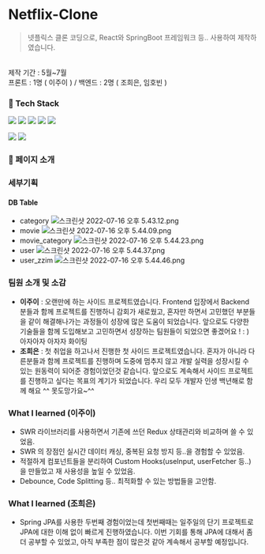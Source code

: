 # Netflix-Clone
> 넷플릭스 클론 코딩으로, React와 SpringBoot 프레임워크 등.. 사용하여 제작하였습니다.
<br>
제작 기간 : 5월~7월 
<br>
프론트 : 1명 ( 이주이 ) / 백엔드 : 2명 ( 조희은, 임호빈 ) 

###  :hammer: Tech Stack
<img src="https://img.shields.io/badge/MySQL-4479A1?style=flat-square&logo=MySQL&logoColor=white"> <img src="https://img.shields.io/badge/AWS-232F3E?style=flat-square&logo=Amazon AWS&logoColor=white" >
<img src="https://img.shields.io/badge/Docker-2496ED?style=flat-square&logo=Docker&logoColor=white" > <img src="https://img.shields.io/badge/Jenkins-D24939?style=flat-square&logo=Jenkins&logoColor=white">
<img src="https://img.shields.io/badge/SpringBoot-6DB33F?style=flat-square&logo=SpringBoot&logoColor=white" >

<img src="https://img.shields.io/badge/React-red?style=flat-square&logo=React&logoColor=white"> <img src="https://img.shields.io/badge/-Typescript-navy?style=flat-square&logo=Typescript&logoColor=white">
<br>

### :open_hands: 페이지 소개 

### 세부기획 

#### DB Table
- category
![스크린샷 2022-07-16 오후 5.43.12.png](https://s3-us-west-2.amazonaws.com/secure.notion-static.com/94c8ad27-88d9-4816-bc2c-5767716ca392/스크린샷_2022-07-16_오후_5.43.12.png)
- movie
![스크린샷 2022-07-16 오후 5.44.09.png](https://s3-us-west-2.amazonaws.com/secure.notion-static.com/5836a83d-af1c-4578-b521-6a6a48b1e641/스크린샷_2022-07-16_오후_5.44.09.png)
- movie_category
![스크린샷 2022-07-16 오후 5.44.23.png](https://s3-us-west-2.amazonaws.com/secure.notion-static.com/291f882d-516c-4942-b38d-ec6af7bd0c80/스크린샷_2022-07-16_오후_5.44.23.png)
- user
![스크린샷 2022-07-16 오후 5.44.37.png](https://s3-us-west-2.amazonaws.com/secure.notion-static.com/3ddc5464-a103-4172-8e99-90d727d7cf3f/스크린샷_2022-07-16_오후_5.44.37.png)
- user_zzim
![스크린샷 2022-07-16 오후 5.44.46.png](https://s3-us-west-2.amazonaws.com/secure.notion-static.com/e1ac6728-a0ed-442e-bf48-a6a3b9b7e89b/스크린샷_2022-07-16_오후_5.44.46.png)

### 팀원 소개 및 소감 
- **이주이** : 오랜만에 하는 사이드 프로젝트였습니다. Frontend 입장에서 Backend 분들과 함께 프로젝트를 진행하니 감회가 새로웠고, 혼자만 하면서 고민했던 부분들을 같이 해결해나가는 과정들이 성장에 많은 도움이 되었습니다. 앞으로도 다양한 기술들을 함께 도입해보고 고민하면서 성장하는 팀원들이 되었으면 좋겠어요 ! : ) 아자아자 아자자 화이팅 
- **조희은** : 첫 취업을 하고나서 진행한 첫 사이드 프로젝트였습니다. 혼자가 아니라 다른분들과 함께 프로젝트를 진행하며 도중에 멈추지 않고 개발 실력을 성장시킬 수 있는 원동력이 되어준 경험이었던것 같습니다. 앞으로도 계속해서 사이드 프로젝트를 진행하고 싶다는 목표의 계기가 되었습니다. 우리 모두 개발자 인생 백년해로 함께 해요 ^^ 못도망가요~^^ 


### What I learned (이주이)
- SWR 라이브러리를 사용하면서 기존에 쓰던 Redux 상태관리와 비교하며 쓸 수 있었음. 
- SWR 의 장점인 실시간 데이터 캐싱, 중복된 요청 방지 등..을 경험할 수 있었음. 
- 적절하게 컴포넌트들을 분리하여 Custom Hooks(useInput, userFetcher 등..)을 만들었고 재 사용성을 높일 수 있었음. 
- Debounce, Code Splitting 등.. 최적화할 수 있는 방법들을 고안함. 

### What I learned (조희은)
- Spring JPA를 사용한 두번째 경험이었는데 첫번째때는 일주일의 단기 프로젝트로 JPA에 대한 이해 없이 빠르게 진행하였습니다. 이번 기회를 통해 JPA에 대해서 좀 더 공부할 수 있었고, 아직 부족한 점이 많은것 같아 계속해서 공부할 예정입니다.

